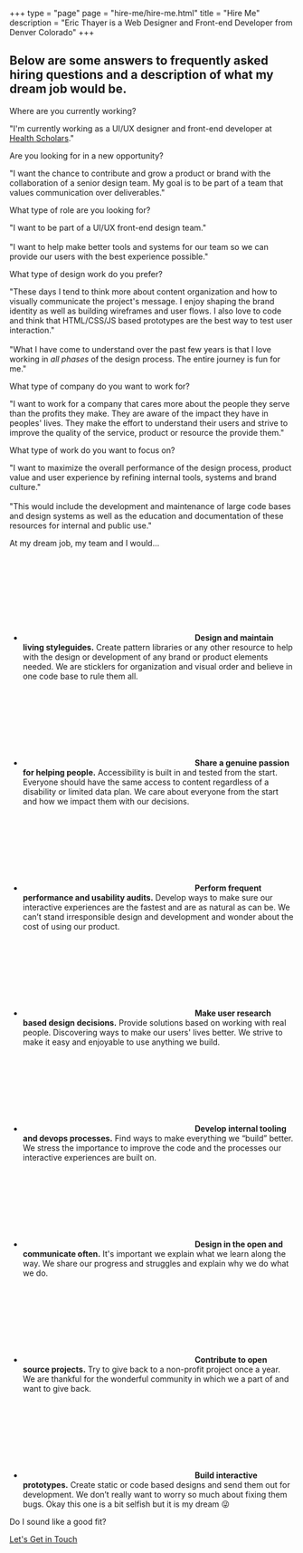 +++
type = "page"
page = "hire-me/hire-me.html"
title = "Hire Me"
description = "Eric Thayer is a Web Designer and Front-end Developer from Denver Colorado"
+++

<div class="container text-block mw-48em p2 pt-2">

  <h2 class="h4 mb-3 mr-ml-a mw-25em text-center lg-pr-pl-2">Below are some answers to frequently asked hiring questions and a description of what my dream job would be.</h2>

  <p class="question">
    <span>Where are you currently working?</span>
  </p>

  <p class="answer">"I'm currently working as a UI/UX designer and front-end developer at <a href="//healthscholars.com/">Health Scholars</a>."</p>

  <p class="question bg-rust">
    <span>Are you looking for in a new opportunity?</span>
  </p>

  <p class="answer">"I want the chance to contribute and grow a product or brand with the collaboration of a senior design team. My goal is to be part of a team that values communication over deliverables."</p>

  <p class="question bg-purple">
    <span>What type of role are you looking for?</span>
  </p>

  <p class="answer">
    "I want to be part of a UI/UX front-end design team."<br><br> "I want to help make better tools and systems for our team so we can provide our users with the best experience possible."</p>

  <p class="question bg-teal">
    <span>What type of design work do you prefer?</span>
  </p>

  <p class="answer">"These days I tend to think more about content organization and how to visually communicate the project's message. I enjoy
    shaping the brand identity as well as building wireframes and user flows. I also love to code and think that HTML/CSS/JS
    based prototypes are the best way to test user interaction."<br><br>"What I have come to understand over the past few
    years is that I love working in <em>all phases</em> of the design process. The entire journey is fun for me."</p>

  <p class="question bg-pink">
    <span>What type of company do you want to work for?</span>
  </p>

  <p class="answer">
    "I want to work for a company that cares more about the people they serve than the profits they make. They are aware of the impact they have in peoples' lives. They make the effort to understand their users and strive to improve the quality of the service, product or resource the provide them."</p>

  <p class="question bg-green">
    <span>What type of work do you want to focus on?</span>
  </p>

  <p class="answer">
    "I want to maximize the overall performance of the design process, product value and user experience by refining internal tools, systems and brand culture."<br><br>"This would include the development and maintenance of large code bases and design systems as well as the education and documentation of these resources for internal and public use."</p>

  <p class="h4 mb-2 text-center">At my dream job, my team and I would…</p>

  <ul class="grid-list">
    <li>
      <svg class="icon c-blue"><use xlink:href="#icon-draw" /></svg>
      <span><strong>Design and maintain living styleguides.</strong> Create pattern libraries or any other resource to help with the design or development of any brand or product elements needed. We are sticklers for organization and visual order and believe in one code base to rule them all.</span>
    </li>
    <li>
      <svg class="icon c-green"><use xlink:href="#icon-people" /></svg>
      <span><strong>Share a genuine passion for helping people.</strong> Accessibility is built in and tested from the start. Everyone should have the same access to content regardless of a disability or limited data plan. We care about everyone from the start and how we impact them with our decisions.</span>
    </li>
    <li>
      <svg class="icon icon-audits c-orange"><use xlink:href="#icon-audits" /></svg>
      <span><strong>Perform frequent performance and usability audits.</strong> Develop ways to make sure our interactive experiences are the fastest and are as natural as can be. We can’t stand irresponsible design and development and wonder about the cost of using our product.</span>
    </li>
    <li>
      <svg class="icon c-purple"><use xlink:href="#icon-touch" /></svg>
      <span><strong>Make user research based design decisions.</strong> Provide solutions based on working with real people. Discovering ways to make our users' lives better. We strive to make it easy and enjoyable to use anything we build.</span>
    </li>
    <li>
      <svg class="icon c-blue-rich"><use xlink:href="#icon-tools-alt" /></svg>
      <span><strong>Develop internal tooling and devops processes.</strong> Find ways to make everything we “build” better. We stress the importance to improve the code and the processes our interactive experiences are built on.</span>
    </li>
    <li>
      <svg class="icon c-rust"><use xlink:href="#icon-chat" /></svg>
      <span><strong>Design in the open and communicate often.</strong> It's important we explain what we learn along the way. We share our progress and struggles and explain why we do what we do.</span>
    </li>
    <li>
      <svg class="icon c-yellow"><use xlink:href="#icon-puzzle" /></svg>
      <span><strong>Contribute to open source projects.</strong> Try to give back to a non-profit project once a year. We are thankful for the wonderful community in which we a part of and want to give back.</span>
    </li>
    <li>
      <svg class="icon icon-top-adjust c-pink"><use xlink:href="#icon-devices-alt" /></svg>
      <span><strong>Build interactive prototypes.</strong> Create static or code based designs and send them out for development. We don’t really want to worry so much about fixing them bugs. Okay this one is a bit selfish but it is my dream 😜</span>
    </li>
  </ul>

  <p class="mb-0 text-center">Do I sound like a good fit?</p>

  <a href="contact.html" class="cta-link mb-0 pt-0">Let's Get in Touch</a>

</div>
